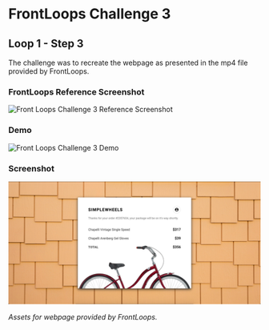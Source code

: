 # FrontLoops Challenge 3
## Loop 1 - Step 3

The challenge was to recreate the webpage as presented in the mp4 file provided by FrontLoops.

### FrontLoops Reference Screenshot

![Front Loops Challenge 3 Reference Screenshot](frontloops-reference-screenshot.png)

### Demo

![Front Loops Challenge 3 Demo]()

### Screenshot

![Front Loops Challenge 3 Output Screenshot](final-product-screenshot.png)

*Assets for webpage provided by FrontLoops.*
